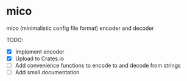 # mico

mico (minimalistic config file format) encoder and decoder

TODO:

- [x] Implement encoder
- [x] Upload to Crates.io
- [ ] Add convenience functions to encode to and decode from strings
- [ ] Add small documentation
